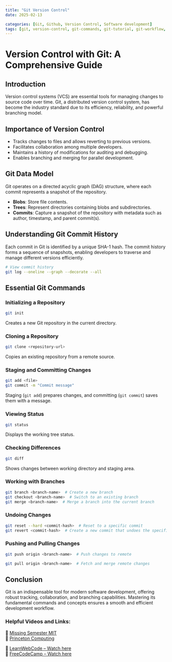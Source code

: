 ```yaml
---
title: "Git Version Control"
date: 2025-02-13

categories: [Git, Github, Version Control, Software development]
tags: [git, version-control, git-commands, git-tutorial, git-workflow, branching, merging, commit, push, pull-request, github,cli]
---
```


# Version Control with Git: A Comprehensive Guide

## Introduction
Version control systems (VCS) are essential tools for managing changes to source code over time. Git, a distributed version control system, has become the industry standard due to its efficiency, reliability, and powerful branching model.

## Importance of Version Control
- Tracks changes to files and allows reverting to previous versions.
- Facilitates collaboration among multiple developers.
- Maintains a history of modifications for auditing and debugging.
- Enables branching and merging for parallel development.

## Git Data Model
Git operates on a directed acyclic graph (DAG) structure, where each commit represents a snapshot of the repository.

- **Blobs**: Store file contents.
- **Trees**: Represent directories containing blobs and subdirectories.
- **Commits**: Capture a snapshot of the repository with metadata such as author, timestamp, and parent commit(s).

## Understanding Git Commit History
Each commit in Git is identified by a unique SHA-1 hash. The commit history forms a sequence of snapshots, enabling developers to traverse and manage different versions efficiently.

```sh
# View commit history
git log --oneline --graph --decorate --all
```

## Essential Git Commands
### Initializing a Repository
```sh
git init
```
Creates a new Git repository in the current directory.

### Cloning a Repository
```sh
git clone <repository-url>
```
Copies an existing repository from a remote source.

### Staging and Committing Changes
```sh
git add <file>
git commit -m "Commit message"
```
Staging (`git add`) prepares changes, and committing (`git commit`) saves them with a message.

### Viewing Status
```sh
git status
```
Displays the working tree status.

### Checking Differences
```sh
git diff
```
Shows changes between working directory and staging area.

### Working with Branches
```sh
git branch <branch-name>  # Create a new branch
git checkout <branch-name>  # Switch to an existing branch
git merge <branch-name>  # Merge a branch into the current branch
```

### Undoing Changes
```sh
git reset --hard <commit-hash>  # Reset to a specific commit
git revert <commit-hash>  # Create a new commit that undoes the specified commit
```

### Pushing and Pulling Changes
```sh
git push origin <branch-name>  # Push changes to remote

git pull origin <branch-name>  # Fetch and merge remote changes
```

## Conclusion  
Git is an indispensable tool for modern software development, offering robust tracking, collaboration, and branching capabilities. Mastering its fundamental commands and concepts ensures a smooth and efficient development workflow.  

### Helpful Videos and Links:  
🔗 [Missing Semester MIT](https://missing.csail.mit.edu/2020/version-control/)  
🔗 [Princeton Computing](https://researchcomputing.princeton.edu/education/external-online-resources/git)  

📌 [LearnWebCode – Watch here](https://www.youtube.com/watch?v=9GKpbI1siow)  
📌 [FreeCodeCamp – Watch here](https://www.youtube.com/watch?v=Uszj_k0DGsg&vl=en)  
